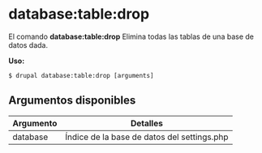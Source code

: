 # database:table:drop
El comando **database:table:drop** Elimina todas las tablas de una base de datos dada.

**Uso:**
```
$ drupal database:table:drop [arguments] 
```

## Argumentos disponibles
Argumento | Detalles
---------|-------------
database | Índice de la base de datos del settings.php
